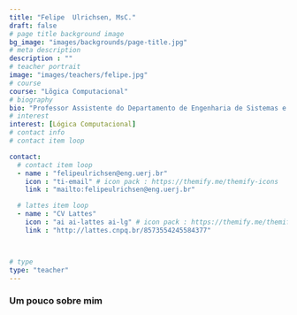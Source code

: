```yaml
---
title: "Felipe  Ulrichsen, MsC."
draft: false
# page title background image
bg_image: "images/backgrounds/page-title.jpg"
# meta description
description : ""
# teacher portrait
image: "images/teachers/felipe.jpg"
# course
course: "Lõgica Computacional"
# biography
bio: "Professor Assistente do Departamento de Engenharia de Sistemas e Computação da Faculdade de Engenharia da Universidade do estado do Rio de Janeiro. Doutorando do programa de Pós-Graduação em Ciências Computacionais do Instituto de Matemática e Estatística da Universidade do Estado do Rio de Janeiro.Possui graduação em Engenharia Elétrica com ênfase em Sistemas e Computação pela Universidade do Estado do Rio de Janeiro (2014). Atualmente é servidor público da Universidade do Estado do Rio de Janeiro e engenheiro autônomo. Atuando principalmente nos seguintes temas: computação, informática, fórum, projetos elétricos, execução de obras, tecnologia, criptografia, modelagem, ciência de dados e saúde."
# interest
interest: [Lógica Computacional]
# contact info 
# contact item loop

contact:
  # contact item loop
  - name : "felipeulrichsen@eng.uerj.br"
    icon : "ti-email" # icon pack : https://themify.me/themify-icons
    link : "mailto:felipeulrichsen@eng.uerj.br"

  # lattes item loop
  - name : "CV Lattes"
    icon : "ai ai-lattes ai-lg" # icon pack : https://themify.me/themify-icons
    link : "http://lattes.cnpq.br/8573554245584377"



# type
type: "teacher"
---
```


### Um pouco sobre mim


